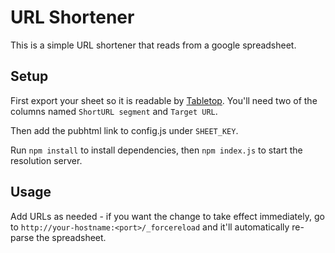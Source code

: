 # URL Shortener

This is a simple URL shortener that reads from a google spreadsheet.

## Setup

First export your sheet so it is readable by [Tabletop](https://www.npmjs.com/package/tabletop). You'll need two 
of the columns named `ShortURL segment` and `Target URL`.

Then add the pubhtml link to config.js under `SHEET_KEY`.

Run `npm install` to install dependencies, then `npm index.js` to start the resolution server.

## Usage

Add URLs as needed - if you want the change to take effect immediately, go to `http://your-hostname:<port>/_forcereload` and it'll automatically re-parse the spreadsheet.